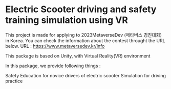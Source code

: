 # Electric Scooter driving and safety training simulation using VR

This project is made for applying to 2023MetaverseDev (메타버스 경진대회) in Korea.
You can check the information about the contest throught the URL below.
URL : https://www.metaversedev.kr/info

This package is based on Unity, with Virtual Reality(VR) environment

In this package, we provide following things :

Safety Education for novice drivers of electric scooter
Simulation for driving practice
